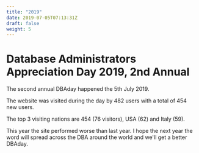 ```yaml
---
title: "2019"
date: 2019-07-05T07:13:31Z
draft: false
weight: 5
---
```

# Database Administrators Appreciation Day 2019, 2nd Annual
The second annual DBAday happened the 5th July 2019.

The website was visited during the day by 482 users with a total of 454 new users.

The top 3 visiting nations are 454 (76 visitors), USA (62) and Italy (59).

This year the site performed worse than last year. I hope the next year the word will spread across the DBA around the world and we'll get a better DBAday.



